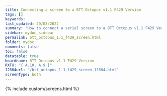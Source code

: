 ```yaml
---
title: Connecting a screen to a BTT Octopus v1.1 F429 Version
tags: []
keywords: 
last_updated: 29/03/2022
summary: "How to connect a serial screen to a BTT Octopus v1.1 F429 Version"
sidebar: mydoc_sidebar
permalink: btt_octopus_1.1_f429_screen.html
folder: mydoc
comments: false
toc: false
datatable: true
boardname: BTT Octopus v1.1 F429 Version
RXTX: "{ A.10, A.9 }"
12864url: "/btt_octopus_1.1_f429_screen_12864.html"
screenType: both
---
```


{% include custom/screens.html %}
